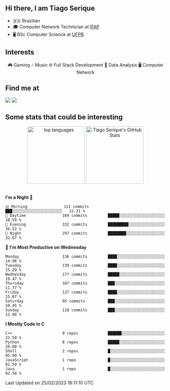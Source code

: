 
<h2> Hi there, I am Tiago Serique</h2>

<div>
	<ul>
		<li>🇧🇷 Brazilian</li>
		<li>🎓 Computer Network Technician at <a href="https://www.ifap.edu.br/">IFAP</a></li>
		<li>🖥️ BSc Computer Science at <a href="https://www.ufpr.br/portalufpr/">UFPR</a></li>
	</ul>
</div>


<h2>Interests</h2>

<div align="center">
	🎮 Gaming 🎶 Music 🌐 Full Stack Development 🎲 Data Analysis 🖥️ Computer Network
</div>

<h2>Find me at</h2>

<div>
	<a href="https://www.linkedin.com/in/tiago-serique"><img src="https://img.shields.io/badge/LinkedIn-0077B5?style=for-the-badge&logo=linkedin&logoColor=white"></a>
	<a href="https://www.instagram.com/tiago.serique/"><img src="https://img.shields.io/badge/Instagram-E4405F?style=for-the-badge&logo=instagram&logoColor=white"></a>
</div>

<h2>Some stats that could be interesting</h2>

<div align="center">
	<img height="180em" src="https://tiagoserique.vercel.app/api/top-langs/?layout=compact&theme=tokyonight&username=tiagoserique&langs_count=10&hide=makefile&exclude_repo=vim-mods" alt="top languages">
	<img height="180em" src="https://tiagoserique.vercel.app/api?username=tiagoserique&count_private=true&show_icons=true&theme=tokyonight&include_all_commits=true" alt="Tiago Serique's GitHub Stats">
</div> 

<br>

<!--START_SECTION:waka-->
**I'm a Night 🦉** 

```text
🌞 Morning                111 commits         ███░░░░░░░░░░░░░░░░░░░░░░   12.21 % 
🌆 Daytime                169 commits         █████░░░░░░░░░░░░░░░░░░░░   18.59 % 
🌃 Evening                332 commits         █████████░░░░░░░░░░░░░░░░   36.52 % 
🌙 Night                  297 commits         ████████░░░░░░░░░░░░░░░░░   32.67 % 
```
📅 **I'm Most Productive on Wednesday** 

```text
Monday                   136 commits         ████░░░░░░░░░░░░░░░░░░░░░   14.96 % 
Tuesday                  139 commits         ████░░░░░░░░░░░░░░░░░░░░░   15.29 % 
Wednesday                177 commits         █████░░░░░░░░░░░░░░░░░░░░   19.47 % 
Thursday                 107 commits         ███░░░░░░░░░░░░░░░░░░░░░░   11.77 % 
Friday                   137 commits         ████░░░░░░░░░░░░░░░░░░░░░   15.07 % 
Saturday                 95 commits          ███░░░░░░░░░░░░░░░░░░░░░░   10.45 % 
Sunday                   118 commits         ███░░░░░░░░░░░░░░░░░░░░░░   12.98 % 
```


**I Mostly Code in C** 

```text
C++                      9 repos             ██████░░░░░░░░░░░░░░░░░░░   22.50 % 
Python                   8 repos             █████░░░░░░░░░░░░░░░░░░░░   20.00 % 
Shell                    2 repos             █░░░░░░░░░░░░░░░░░░░░░░░░   05.00 % 
JavaScript               1 repo              █░░░░░░░░░░░░░░░░░░░░░░░░   02.50 % 
Java                     1 repo              █░░░░░░░░░░░░░░░░░░░░░░░░   02.50 % 
```




 Last Updated on 25/02/2023 18:11:10 UTC
<!--END_SECTION:waka-->
